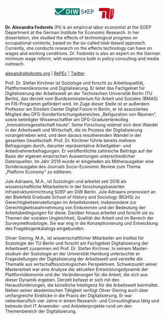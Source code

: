 
<p align="center"><img src="../Logo_DIW-SOEP_Farbe_Web.svg.582787.gif" width=150/> <img src="../tu-berlin-logo.svg" width=50/></p>

**Dr. Alexandra Fedorets** (PI) is an empirical labor economist at the SOEP Department at the German Institute for Economic Research. In her dissertation, she studied the effects of technological progress on occupational contents, based on the so-called *task-based approach*. Currently, she conducts research on the effects technology can have on wages and working conditions. Dr. Fedorets is also an expert on the German minimum wage reform, with experience both in policy consulting and media outreach.

[alexandrafedorets.org](https://alexandrafedorets.org/) | [RePEc](https://ideas.repec.org/f/pfe457.html) | [Twitter](https://twitter.com/_a_fedorets_?lang=de)


Prof. Dr. Stefan Kirchner ist Soziologe und forscht zu Arbeitsqualität, Plattformenökonomie und Digitalisierung. Er leitet das Fachgebiet für Digitalisierung der Arbeitswelt an der Technischen Universität Berlin (TU Berlin), das derzeit vom Bundesministerium für Arbeit und Soziales (BMAS) im FIS-Programm gefördert wird. Im Zuge dieser Stelle ist er außerdem Professor am Einstein Center Digital Future in Berlin, er ist assoziiertes Mitglied des DFG-Sonderforschungsbereiches „Refiguration von Räumen“, sowie beteiligter Wissenschaftler am DFG-Graduiertenkolleg „Innovationsgesellschaft heute“. Seine Forschung widmet sich dem Wandel in der Arbeitswelt und Wirtschaft, die im Prozess der Digitalisierung vorangetrieben wird, und dem daraus resultierenden Wandel in der gesamten Gesellschaft. Prof. Dr. Kirchner führte bereits mehrere Befragungen durch, darunter repräsentative Arbeitgeber- und Arbeitnehmerbefragungen. Er veröffentlichte zahlreiche Beiträge auf der Basis der eigenen empirischen Auswertungen unterschiedlicher Datenquellen. Im Jahr 2019 wurde er eingeladen als Mitherausgeber eine Sonderausgabe des Journals Socio-Economic Review zum Thema „Platform Economy“ zu editieren. 

Jule Adriaans, M.A., ist Soziologin und arbeitet seit 2018 als wissenschaftliche Mitarbeiterin in der forschungsbasierten Infrastruktureinrichtung SOEP am DIW Berlin. Jule Adriaans promoviert an der Bielefeld Graduate School of History and Sociology (BGHS) zu Gerechtigkeitseinstellungen im Arbeitskontext; insbesondere zur Gerechtigkeitswahrnehmung von Einkommen und der Bedeutung der Arbeitsbedingungen für diese. Darüber hinaus arbeitet und forscht sie zu Themen der sozialen Ungleichheit, Qualität der Arbeit und im Bereich der Surveymethodologie. Sie war eng in die Konzeptionierung und Entwicklung des Fragebogenkatalogs eingebunden. 

Oliver Giering, M.A., ist wissenschaftlicher Mitarbeiter am Institut für Soziologie der TU Berlin und forscht am Fachgebiet Digitalisierung der Arbeitswelt zusammen mit Prof. Dr. Stefan Kirchner. In seinem Master-studium der Soziologie an der Universität Hamburg untersuchte er Fragestellungen der Digitalisierung der Arbeitswelt und vertiefte die Thematik aus wirtschaftssoziologischen Perspektiven. Schwerpunkt seiner Masterarbeit war eine Analyse der aktuellen Entwicklungsdynamik der Plattformökonomie und der Veränderungen für die Arbeit, die sich aus dieser Dynamik ergeben. Derzeit befasst er sich mit den Herausforderungen, die künstliche Intelligenz für die Arbeitswelt beinhaltet. Neben seiner akademischen Tätigkeit verfügt Oliver Giering auch über umfangreiche Einblicke in die Praxis der Digitalisierung. Er war nebenberuflich vier Jahre in einem Research- und Consultinghaus tätig und betreute dort IT Anwender- und Anbieterprojekte rund um den Themenbereich der Digitalisierung. 
